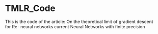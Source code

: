# TMLR_Code
This is the code of the article: On the theoretical limit of gradient descent for Re- neural networks
current Neural Networks with finite precision
